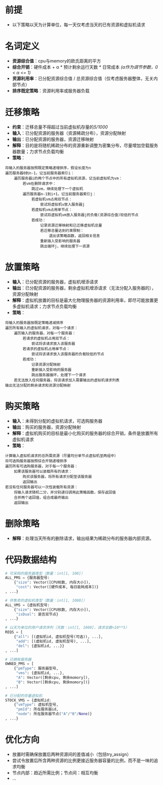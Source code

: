# 前提
+ 以下策略以天为计算单位，每一天仅考虑当天的已有资源和虚拟机请求

# 名词定义
+ **资源综合值**：cpu与memory的欧氏距离的平方
+ **综合开销**：硬件成本 + α * 预计剩余运行天数 * 日常成本 *(α作为调节参数，0 < α <= 1)*
+ **资源利用率**：已分配资源综合值 / 总资源综合值（仅考虑服务器整体，无关内部节点）
+ **排序既定策略**：资源利用率或服务器负载

# 迁移策略
+ **约束**：迁移总量不得超过当前虚拟机存量的*5/1000*
+ **输入**：已分配资源的服务器（资源稀疏分布），资源分配映射
+ **输出**：已分配资源的服务器，资源迁移映射
+ **解释**：目的是将随机稀疏分布的资源重新调整为密集分布，尽量增加空载服务器数量；力求节点负载均衡
+ **策略**：
```
将输入的服务器按照既定策略递增排序，假设长度为n
遍历服务器0到n-1，记当前服务器索引i：
    遍历服务器i的两个节点中的所有虚拟机资源，记当前虚拟机为vm：
        若vm在删除请求中：
            跳过vm，继续处理下一个虚拟机
        遍历服务器n-1到i+1，记当前服务器索引j：
            若虚拟机vm占用双节点：
                尝试将虚拟机v放入服务器j
            若虚拟机vm占用单节点：
                尝试将虚拟机vm放入服务器j的负载(资源综合值)较低的节点
            若成功：
                记录资源迁移映射和已迁移虚拟机总量
                若迁移总量达到约束限制：
                    退出该策略函数，返回相关信息
                重新插入受影响的服务器
                跳出循环j，继续处理下一资源
```

# 放置策略
+ **输入**：已分配资源的服务器，虚拟机增添请求
+ **输出**：已分配资源的服务器，剩余虚拟机增添请求（无法分配入服务器的），资源分配映射
+ **解释**：虚拟机放置的目标是最大化物理服务器的资源利用率，即尽可能放置更多虚拟机请求；力求节点负载均衡
+ **策略**：
```
将输入的服务器按既定策略递减排序
遍历所有输入的虚拟机请求，对每一个请求：
    遍历输入的服务器，对每一个服务器：
        若请求的虚拟机占用双节点：
            尝试将该请求放入该服务器
        若请求的虚拟机占用单节点：
            尝试将该请求放入该服务器的负载较低的节点
        若成功：
            记录资源分配映射
            重新插入受影响的服务器
            跳出服务器循环，处理下一个请求
    若无法放入任何服务器，将该请求加入需要输出的虚拟机请求列表
输出无法分配的剩余请求和资源分配映射
```

# 购买策略
+ **输入**：未得到分配的虚拟机请求，可选购服务器
+ **输出**：购买的服务器，资源分配映射
+ **解释**：虚拟机购买的目标是最小化购买的服务器的综合开销，条件是放置所有虚拟机请求
+ **策略**：
```
计算输入虚拟机请求的总所需资源（尽量均分单节点虚拟机至两组中）
将可选购服务器按照综合开销递增排序
遍历所有可选购服务器，对于每一个服务器：
    如果该服务器可以装载所有的请求：
        购买该服务器，将所有请求分配至该服务器
        返回输出
若没有任何服务器可以一次性装载所有资源：
    将输入请求随机二分，并分别递归调用此策略函数，保存返回值
    合并两个返回值，组合成最终输出
    返回输出
```

# 删除策略
+ **解释**：处理当天所有的删除请求，输出结果为稀疏分布的服务器内部资源。

# 代码数据结构
```Python
# 可采购的服务器类型（数量：int[1, 100]）
ALL_PMS = {服务器型号:
    {"size": Vector([CPU核数, 内存大小]),
     "cost": Vector([硬件成本, 每日能耗成本])}
, ...}

# 供售卖的虚拟机类型（数量：int[1, 1000]）
ALL_VMS = {虚拟机型号:
    {"size": Vector([CPU核数, 内存大小]),
     "isDual": 是否双节点}
, ...}

# 以天为单位的用户请求序列（天数：int[1, 1000]，请求总数<10**5）
REQS = [
    {"all": [(虚拟机id, 虚拟机型号(可选)), ...],
     "add": [(虚拟机id, 虚拟机型号), ...],
     "del": {虚拟机id, ...}}
, ...]

# 已拥有服务器
OWNED_PMS = [
    {"pmType": 服务器型号,
     "vms": {虚拟机id, ...},
     "A": Vector([剩余cpu, 剩余momory]),
     "B": Vector([剩余cpu, 剩余momory])}
, ...]

# 已分配的存量虚拟机
STOCK_VMS = {虚拟机id:
    {"vmType": 虚拟机型号,
     "pmId": 所在服务器id,
     "node": 所在服务器节点("A"/"B"/None)}
, ...}

```

# 优化方向
+ 放置时需确保放置后两种资源间的差值减小（包括try_assign）
+ 尝试令放置后所含两种资源的比例更接近服务器容量的比例，而不是一味的追求均衡
+ 节点内部：趋近所需比例；节点间：相互均衡
+ ...
